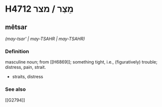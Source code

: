 # H4712 מֵצַר / מצר

## mêtsar

_(may-tsar' | may-TSAHR | may-TSAHR)_

### Definition

masculine noun; from [[H6869]]; something tight, i.e., (figuratively) trouble; distress, pain, strait.

- straits, distress
### See also

[[G2794]]

